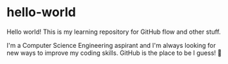 # hello-world
Hello world! This is my learning repository for GitHub flow and other stuff. 

I'm a Computer Science Engineering aspirant and I'm always looking for new ways to improve my coding skills. GitHub is the place to be I guess! :rocket:
